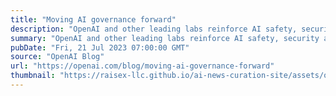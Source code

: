 ```yaml
---
title: "Moving AI governance forward"
description: "OpenAI and other leading labs reinforce AI safety, security and trustworthiness through voluntary commitments."
summary: "OpenAI and other leading labs reinforce AI safety, security and trustworthiness through voluntary commitments."
pubDate: "Fri, 21 Jul 2023 07:00:00 GMT"
source: "OpenAI Blog"
url: "https://openai.com/blog/moving-ai-governance-forward"
thumbnail: "https://raisex-llc.github.io/ai-news-curation-site/assets/openai_logo.png"
---
```


